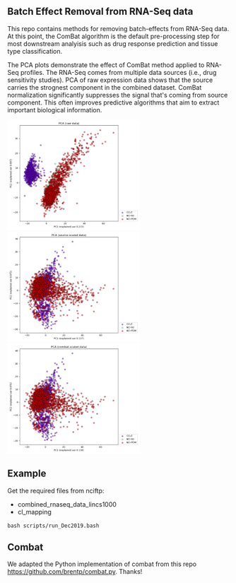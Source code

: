 ## Batch Effect Removal from RNA-Seq data
This repo contains methods for removing batch-effects from RNA-Seq data.
At this point, the ComBat algorithm is the default pre-processing step for most downstream analyisis such as drug response prediction and tissue type classification.

The PCA plots demonstrate the effect of ComBat method applied to RNA-Seq profiles. 
The RNA-Seq comes from multiple data sources (i.e., drug sensitivity studies).
PCA of raw expression data shows that the source carries the strognest component in the combined dataset.
ComBat normalization significantly suppresses the signal that's coming from source component.
This often improves predictive algorithms that aim to extract important biological information.

<!---
Data Before Dec 2019
<p float="left">
  <img src="README/Dec2019/pca_raw.png" width="300" height="300">
  <img src="README/Dec2019/pca_src_scale.png" width="300" height="300">
  <img src="README/Dec2019/pca_combat.png" width="300" height="300">
</p>
--->

<!--- Data Since Dec 2020 --->
<p float="left">
  <img src="README/July2020/pca_raw.png" width="300" height="250">
  <img src="README/July2020/pca_src_scale.png" width="300" height="250">
  <img src="README/July2020/pca_combat.png" width="300" height="250">
</p>

## Example
Get the required files from nciftp:
- combined_rnaseq_data_lincs1000
- cl_mapping
```shell
bash scripts/run_Dec2019.bash
```

## Combat
We adapted the Python implementation of combat from this repo https://github.com/brentp/combat.py. Thanks!
